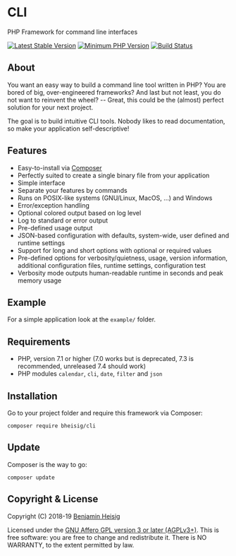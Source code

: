 # CLI

PHP Framework for command line interfaces

[![Latest Stable Version](https://img.shields.io/packagist/v/bheisig/cli.svg)](https://packagist.org/packages/bheisig/cli)
[![Minimum PHP Version](https://img.shields.io/badge/php-%3E%3D%207.0-8892BF.svg)](https://php.net/)
[![Build Status](https://travis-ci.org/bheisig/cli.svg?branch=master)](https://travis-ci.org/bheisig/cli)

##  About

You want an easy way to build a command line tool written in PHP? You are bored of big, over-engineered frameworks? And last but not least, you do not want to reinvent the wheel? -- Great, this could be the (almost) perfect solution for your next project.

The goal is to build intuitive CLI tools. Nobody likes to read documentation, so make your application self-descriptive!

##  Features

-   Easy-to-install via [Composer](https://getcomposer.org/)
-   Perfectly suited to create a single binary file from your application
-   Simple interface
-   Separate your features by commands
-   Runs on POSIX-like systems (GNU/Linux, MacOS, …) and Windows
-   Error/exception handling
-   Optional colored output based on log level
-   Log to standard or error output
-   Pre-defined usage output
-   JSON-based configuration with defaults, system-wide, user defined and runtime settings
-   Support for long and short options with optional or required values
-   Pre-defined options for verbosity/quietness, usage, version information, additional configuration files, runtime settings, configuration test
-   Verbosity mode outputs human-readable runtime in seconds and peak memory usage

## Example

For a simple application look at the `example/` folder.

## Requirements

-   PHP, version 7.1 or higher (7.0 works but is deprecated, 7.3 is recommended, unreleased 7.4 should work)
-   PHP modules `calendar`, `cli`, `date`, `filter` and `json`

## Installation

Go to your project folder and require this framework via Composer:

~~~ {.bash}
composer require bheisig/cli
~~~

## Update

Composer is the way to go:

~~~ {.bash}
composer update
~~~

## Copyright & License

Copyright (C) 2018-19 [Benjamin Heisig](https://benjamin.heisig.name/)

Licensed under the [GNU Affero GPL version 3 or later (AGPLv3+)](https://gnu.org/licenses/agpl.html). This is free software: you are free to change and redistribute it. There is NO WARRANTY, to the extent permitted by law.
